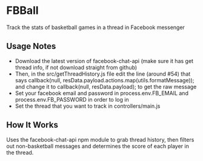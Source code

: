 # FBBall
Track the stats of basketball games in a thread in Facebook messenger

## Usage Notes
- Download the latest version of facebook-chat-api (make sure it has get thread info, if not download straight from github)
- Then, in the src/getThreadHistory.js file edit the line (around #54) that says callback(null, resData.payload.actions.map(utils.formatMessage)); and change it to callback(null, resData.payload); to get the raw message
- Set your facebook email and password in process.env.FB_EMAIL and process.env.FB_PASSWORD in order to log in
- Set the thread that you want to track in controllers/main.js

## How It Works
Uses the facebook-chat-api npm module to grab thread history, then filters out non-basketball messages and determines the score of each player in the thread.
